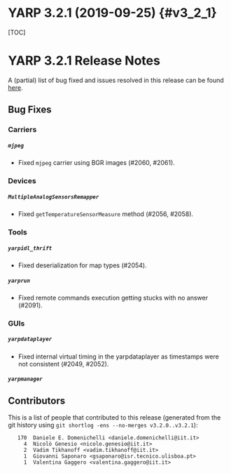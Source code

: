 YARP 3.2.1 (2019-09-25)                                                {#v3_2_1}
=======================

[TOC]

YARP 3.2.1 Release Notes
========================


A (partial) list of bug fixed and issues resolved in this release can be found
[here](https://github.com/robotology/yarp/issues?q=label%3A%22Fixed+in%3A+YARP+v3.2.1%22).


Bug Fixes
---------

### Carriers

##### `mjpeg`

* Fixed `mjpeg` carrier using BGR images (#2060, #2061).


### Devices

##### `MultipleAnalogSensorsRemapper`

* Fixed `getTemperatureSensorMeasure` method (#2056, #2058).


### Tools

##### `yarpidl_thrift`

* Fixed deserialization for map types (#2054).

##### `yarprun`

* Fixed remote commands execution getting stucks with no answer (#2091).


### GUIs

##### `yarpdataplayer`

* Fixed internal virtual timing in the yarpdataplayer as timestamps were not
  consistent (#2049, #2052).

##### `yarpmanager`



Contributors
------------

This is a list of people that contributed to this release (generated from the
git history using `git shortlog -ens --no-merges v3.2.0..v3.2.1`):

```
   170	Daniele E. Domenichelli <daniele.domenichelli@iit.it>
     4	Nicolò Genesio <nicolo.genesio@iit.it>
     2	Vadim Tikhanoff <vadim.tikhanoff@iit.it>
     1	Giovanni Saponaro <gsaponaro@isr.tecnico.ulisboa.pt>
     1	Valentina Gaggero <valentina.gaggero@iit.it>
```
